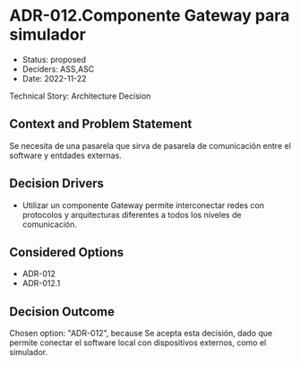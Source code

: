 # ADR-012.Componente Gateway para simulador

* Status: proposed
* Deciders: ASS,ASC
* Date: 2022-11-22

Technical Story: Architecture Decision

## Context and Problem Statement

Se necesita de una pasarela que sirva de pasarela de comunicación entre el software y entdades externas.

## Decision Drivers

* Utilizar un componente Gateway permite interconectar redes con protocolos y arquitecturas diferentes a todos los niveles de comunicación.

## Considered Options

* ADR-012
* ADR-012.1

## Decision Outcome

Chosen option: "ADR-012", because Se acepta esta decisión, dado que permite conectar el software local con dispositivos externos, como el simulador.
